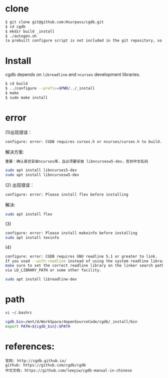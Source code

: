 # clone

```bash
$ git clone git@github.com:Hsurpass/cgdb.git
$ cd cgdb
$ mkdir build _install
$ ./autogen.sh
(a prebuilt configure script is not included in the git repository, so it must be generated with the autogen.sh script.)
```

# Install
cgdb depends on `libreadline` and `ncurses` development libraries.

```bash
$ cd build
$ ../configure --prefix=$PWD/../_install
$ make
$ sudo make install
```
# error

(1)出现错误：

```bash
configure: error: CGDB requires curses.h or ncurses/curses.h to build.
```
解决方案:
```bash
重要：确认是否安装ncurses库，且必须要安装 libncursesw5-dev，否则中文乱码

sudo apt install libncurses5-dev
sudo apt install libncursesw5-dev
```
(2) 出现错误：
```bash
configure: error: Please install flex before installing
```
解决:
```bash
sudo apt install flex
```

(3)

```bash
configure: error: Please install makeinfo before installing
sudo apt install texinfo
```

(4)

```bash
configure: error: CGDB requires GNU readline 5.1 or greater to link.
If you used --with-readline instead of using the system readline library,
make sure to set the correct readline library on the linker search path
via LD_LIBRARY_PATH or some other facility.

sudo apt install libreadline-dev
```

# path

```bash
vi ~/.bashrc

cgdb_bin=/mnt/d/WorkSpace/4openSourceCode/cgdb/_install/bin
export PATH=${cgdb_bin}:$PATH
```

# references:
    官网: http://cgdb.github.io/
    github: https://github.com/cgdb/cgdb
    中文文档: https://github.com/leeyiw/cgdb-manual-in-chinese
